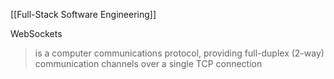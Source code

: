[[Full-Stack Software Engineering]]

WebSockets
> is a computer communications protocol, providing full-duplex (2-way) communication channels over a single TCP connection